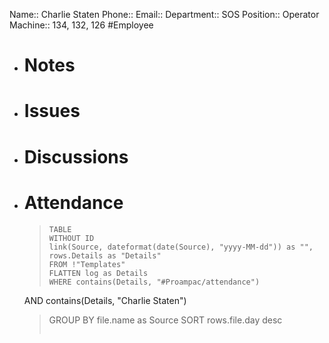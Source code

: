 Name:: Charlie Staten
Phone:: 
Email:: 
Department:: SOS
Position:: Operator
Machine:: 134, 132, 126
#Employee
- # Notes
- # Issues
- # Discussions
- # Attendance
  
  > ```dataview
  > TABLE
  > WITHOUT ID
  > link(Source, dateformat(date(Source), "yyyy-MM-dd")) as "",
  > rows.Details as "Details"
  > FROM !"Templates"
  > FLATTEN log as Details
  > WHERE contains(Details, "#Proampac/attendance")
   AND contains(Details, "Charlie Staten")
  > GROUP BY file.name as Source
  > SORT rows.file.day desc
  > ```